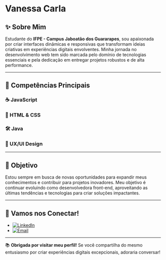 # Vanessa Carla

## ✨ Sobre Mim

Estudante do **IFPE - Campus Jaboatão dos Guararapes**, sou apaixonada por criar interfaces dinâmicas e responsivas que transformam ideias criativas em experiências digitais envolventes. Minha jornada no desenvolvimento web tem sido marcada pelo domínio de tecnologias essenciais e pela dedicação em entregar projetos robustos e de alta performance.

---

## 🚀 Competências Principais

### ☕ JavaScript 

### 🎨 HTML & CSS

### 🛠️ Java

### 🎩 UX/UI Design

---

## 🌟 Objetivo

Estou sempre em busca de novas oportunidades para expandir meus conhecimentos e contribuir para projetos inovadores. Meu objetivo é continuar evoluindo como desenvolvedora front-end, aproveitando as últimas tendências e tecnologias para criar soluções impactantes.

---

## 📢 Vamos nos Conectar!

- [![LinkedIn](https://img.shields.io/badge/LinkedIn-Vanessa%20Carla-blue?logo=linkedin&style=flat-square)](https://www.linkedin.com/in/vanessa-carla-616351290/)
- [![Email](https://img.shields.io/badge/Email-vanessacarlapsilva%40gmail.com-red?logo=gmail&style=flat-square)](mailto:vanessacarlapsilva@gmail.com)

---

📚 **Obrigada por visitar meu perfil!** Se você compartilha do mesmo entusiasmo por criar experiências digitais excepcionais, adoraria conversar!

